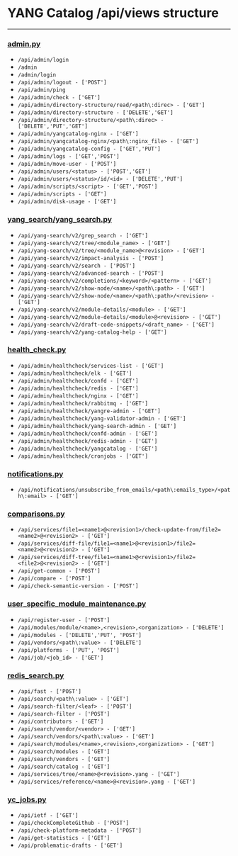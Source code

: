 # YANG Catalog /api/views structure

---

### [admin.py](https://github.com/YangCatalog/backend/blob/master/api/views/admin.py)
* `/api/admin/login`
* `/admin`
* `/admin/login`
* `/api/admin/logout - ['POST']`
* `/api/admin/ping`
* `/api/admin/check - ['GET']`
* `/api/admin/directory-structure/read/<path\:direc> - ['GET']`
* `/api/admin/directory-structure - ['DELETE','GET']`
* `/api/admin/directory-structure/<path\:direc> - ['DELETE','PUT','GET']`
* `/api/admin/yangcatalog-nginx - ['GET']`
* `/api/admin/yangcatalog-nginx/<path\:nginx_file> - ['GET']`
* `/api/admin/yangcatalog-config - ['GET','PUT']`
* `/api/admin/logs - ['GET','POST']`
* `/api/admin/move-user - ['POST']`
* `/api/admin/users/<status> - ['POST','GET']`
* `/api/admin/users/<status>/id/<id> - ['DELETE','PUT']`
* `/api/admin/scripts/<script> - ['GET','POST']`
* `/api/admin/scripts - ['GET']`
* `/api/admin/disk-usage - ['GET']`


### [yang_search/yang_search.py](https://github.com/YangCatalog/backend/blob/master/api/views/yang_search/yang_search.py)
* `/api/yang-search/v2/grep_search - ['GET']`
* `/api/yang-search/v2/tree/<module_name> - ['GET']`
* `/api/yang-search/v2/tree/<module_name>@<revision> - ['GET']`
* `/api/yang-search/v2/impact-analysis - ['POST']`
* `/api/yang-search/v2/search - ['POST']`
* `/api/yang-search/v2/advanced-search - ['POST']`
* `/api/yang-search/v2/completions/<keyword>/<pattern> - ['GET']`
* `/api/yang-search/v2/show-node/<name>/<path\:path> - ['GET']`
* `/api/yang-search/v2/show-node/<name>/<path\:path>/<revision> - ['GET']`
* `/api/yang-search/v2/module-details/<module> - ['GET']`
* `/api/yang-search/v2/module-details/<module>@<revision> - ['GET']`
* `/api/yang-search/v2/draft-code-snippets/<draft_name> - ['GET']`
* `/api/yang-search/v2/yang-catalog-help - ['GET']`


### [health_check.py](https://github.com/YangCatalog/backend/blob/master/api/views/health_check.py)
* `/api/admin/healthcheck/services-list - ['GET']`
* `/api/admin/healthcheck/elk - ['GET']`
* `/api/admin/healthcheck/confd - ['GET']`
* `/api/admin/healthcheck/redis - ['GET']`
* `/api/admin/healthcheck/nginx - ['GET']`
* `/api/admin/healthcheck/rabbitmq - ['GET']`
* `/api/admin/healthcheck/yangre-admin - ['GET']`
* `/api/admin/healthcheck/yang-validator-admin - ['GET']`
* `/api/admin/healthcheck/yang-search-admin - ['GET']`
* `/api/admin/healthcheck/confd-admin - ['GET']`
* `/api/admin/healthcheck/redis-admin - ['GET']`
* `/api/admin/healthcheck/yangcatalog - ['GET']`
* `/api/admin/healthcheck/cronjobs - ['GET']`


### [notifications.py](https://github.com/YangCatalog/backend/blob/master/api/views/notifications.py)
* `/api/notifications/unsubscribe_from_emails/<path\:emails_type>/<path\:email> - ['GET']`


### [comparisons.py](https://github.com/YangCatalog/backend/blob/master/api/views/comparisons.py)
* `/api/services/file1=<name1>@<revision1>/check-update-from/file2=<name2>@<revision2> - ['GET']`
* `/api/services/diff-file/file1=<name1>@<revision1>/file2=<name2>@<revision2> - ['GET']`
* `/api/services/diff-tree/file1=<name1>@<revision1>/file2=<file2>@<revision2> - ['GET']`
* `/api/get-common - ['POST']`
* `/api/compare - ['POST']`
* `/api/check-semantic-version - ['POST']`


### [user_specific_module_maintenance.py](https://github.com/YangCatalog/backend/blob/master/api/views/user_specific_module_maintenance.py)
* `/api/register-user - ['POST']`
* `/api/modules/module/<name>,<revision>,<organization> - ['DELETE']`
* `/api/modules - ['DELETE','PUT', 'POST']`
* `/api/vendors/<path\:value> - ['DELETE']`
* `/api/platforms - ['PUT', 'POST']`
* `/api/job/<job_id> - ['GET']`


### [redis_search.py](https://github.com/YangCatalog/backend/blob/master/api/views/redis_search.py)
* `/api/fast - ['POST']`
* `/api/search/<path\:value> - ['GET']`
* `/api/search-filter/<leaf> - ['POST']`
* `/api/search-filter - ['POST']`
* `/api/contributors - ['GET']`
* `/api/search/vendor/<vendor> - ['GET']`
* `/api/search/vendors/<path\:value> - ['GET']`
* `/api/search/modules/<name>,<revision>,<organization> - ['GET']`
* `/api/search/modules - ['GET']`
* `/api/search/vendors - ['GET']`
* `/api/search/catalog - ['GET']`
* `/api/services/tree/<name>@<revision>.yang - ['GET']`
* `/api/services/reference/<name>@<revision>.yang - ['GET']`


### [yc_jobs.py](https://github.com/YangCatalog/backend/blob/master/api/views/yc_jobs.py)
* `/api/ietf - ['GET']`
* `/api/checkCompleteGithub - ['POST']`
* `/api/check-platform-metadata - ['POST']`
* `/api/get-statistics - ['GET']`
* `/api/problematic-drafts - ['GET']`